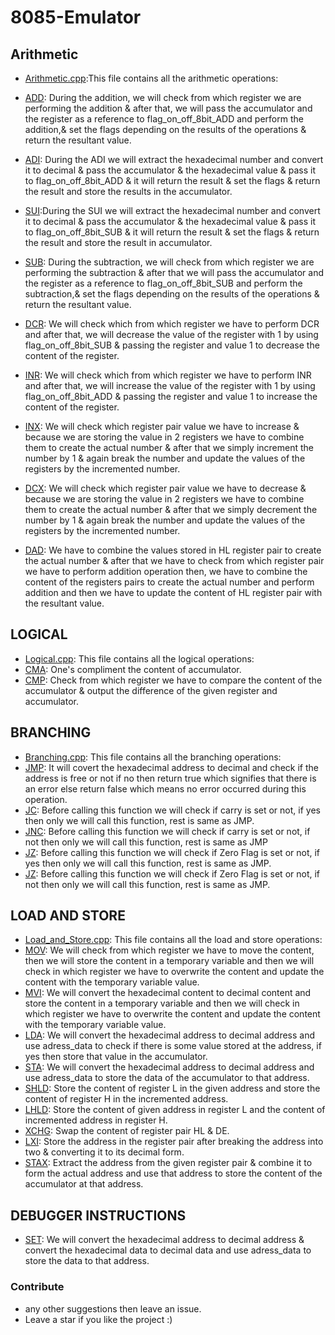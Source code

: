 # 8085-Emulator

## Arithmetic
- <a href="https://github.com/akbloodadarsh/8085-Emulator/blob/master/Arithmetic.cpp">Arithmetic.cpp</a>:This file contains all the arithmetic operations:
-  <a href="https://www.tutorialspoint.com/instruction-type-add-r-in-8085-microprocessor">ADD</a>:
During the addition, we will check from which register we are performing the addition & after that, we will pass the accumulator and the register as a reference to flag_on_off_8bit_ADD and perform the addition,& set the flags depending on the results of the operations & return the resultant value.
-  <a href="https://www.tutorialspoint.com/instruction-type-adi-d8-in-8085-microprocessor#:~:text=In%208085%20Instruction%20set%2C%20ADI,immediate%20data%20to%20the%20Accumulator.&text=It%20occupies%202%2DBytes%20in,affected%20based%20on%20the%20result.">ADI</a>: During the ADI we will extract the hexadecimal number and convert it to decimal & pass the accumulator & the hexadecimal value & pass it to flag_on_off_8bit_ADD & it will return the result & set the flags & return the result and store the results in the accumulator.
-  <a href="https://www.tutorialspoint.com/instruction-type-sui-d8-in-8085-microprocessor">SUI</a>:During the SUI we will extract the hexadecimal number and convert it to decimal & pass the accumulator & the hexadecimal value & pass it to flag_on_off_8bit_SUB & it will return the result & set the flags & return the result and store the result in accumulator.
-  <a href="https://www.tutorialspoint.com/instruction-type-sub-r-in-8085-microprocessor">SUB</a>: During the subtraction, we will check from which register we are performing the subtraction & after that we will pass the accumulator and the register as a reference to flag_on_off_8bit_SUB and perform the subtraction,& set the flags depending on the results of the operations & return the resultant value.
- <a href="https://www.tutorialspoint.com/instruction-type-dcr-r-in-8085-microprocessor">DCR</a>: We will check which from which register we have to perform DCR and after that, we will decrease the value of the register with 1 by using flag_on_off_8bit_SUB & passing the register and value 1 to decrease the content of the register.

- <a href="https://www.tutorialspoint.com/instruction-type-inr-r-in-8085-microprocessor#:~:text=In%208085%20Instruction%20set%2C%20INR,M%20pointed%20by%20HL%20pair.&text=This%20instruction%20is%20used%20to,increased%20by%20amount%201%20only.">INR</a>: We will check which from which register we have to perform INR and after that, we will increase the value of the register with 1 by using flag_on_off_8bit_ADD & passing the register and value 1 to increase the content of the register.

- <a href="https://www.tutorialspoint.com/instruction-type-inx-rp-in-8085-microprocessor#:~:text=In%208085%20Instruction%20set%2C%20INX,of%20the%20following%20register%20pairs.&text=A%20register%20pair%20is%20generally,store%2016%2Dbit%20memory%20address.">INX</a>: We will check which register pair value we have to increase & because we are storing the value in 2 registers we have to combine them to create the actual number & after that we simply increment the number by 1 & again break the number and update the values of the registers by the incremented number.

- <a href="https://www.tutorialspoint.com/instruction-type-dcx-sp-in-8085-microprocessor#:~:text=In%208085%20Instruction%20set%2C%20DCX,only%201%2DByte%20in%20memory.">DCX</a>: We will check which register pair value we have to decrease & because we are storing the value in 2 registers we have to combine them to create the actual number & after that we simply decrement the number by 1 & again break the number and update the values of the registers by the incremented number.

- <a href="https://www.tutorialspoint.com/instruction-type-dad-rp-in-8085-microprocessor">DAD</a>: We have to combine the values stored in HL register pair to create the actual number & after that we have to check from which register pair we have to perform addition operation then, we have to combine the content of the registers pairs to create the actual number and perform addition and then we have to update the content of HL register pair with the resultant value.

## LOGICAL
- <a href="https://github.com/akbloodadarsh/8085-Emulator/blob/master/Logical.cpp">Logical.cpp</a>: This file contains all the logical operations:
- <a href="https://www.tutorialspoint.com/instruction-to-complement-accumulator-in-8085-microprocessor">CMA</a>: One's compliment the content of accumulator.
- <a href="#">CMP</a>: Check from which register we have to compare the content of the accumulator & output the difference of the given register and accumulator.

## BRANCHING
- <a href="https://github.com/akbloodadarsh/8085-Emulator/blob/master/Branching.cpp">Branching.cpp</a>: This file contains all the branching operations:
- <a href="#">JMP</a>: It will covert the hexadecimal address to decimal and check if the address is free or not if no then return true which signifies that there is an error else return false which means no error occurred during this operation.
- <a href="#">JC</a>: Before calling this function we will check if carry is set or not, if yes then only we will call this function, rest is same as JMP.
- <a href="#">JNC</a>: Before calling this function we will check if carry is set or not, if not then only we will call this function, rest is same as JMP
- <a href="https://www.tutorialspoint.com/jump-if-zero-jz-result-in-8085-microprocessor">JZ</a>: Before calling this function we will check if Zero Flag is set or not, if yes then only we will call this function, rest is same as JMP.
- <a href="https://www.tutorialspoint.com/jump-if-zero-jz-result-in-8085-microprocessor">JZ</a>: Before calling this function we will check if Zero Flag is set or not, if not then only we will call this function, rest is same as JMP.

## LOAD AND STORE
- <a href="https://github.com/akbloodadarsh/8085-Emulator/blob/master/Load_and_Store.cpp">Load_and_Store.cpp</a>: This file contains all the load and store operations:
- <a href="#">MOV</a>: We will check from which register we have to move the content, then we will store the content in a temporary variable and then we will check in which register we have to overwrite the content and update the content with the temporary variable value.
- <a href="#">MVI</a>: We will convert the hexadecimal content to decimal content and store the content in a temporary variable and then we will check in which register we have to overwrite the content and update the content with the temporary variable value.
- <a href="#">LDA</a>: We will convert the hexadecimal address to decimal address and use adress_data to check if there is some value stored at the address, if yes then store that value in the accumulator.
- <a href="#">STA</a>: We will convert the hexadecimal address to decimal address and use adress_data to store the data of the accumulator to that address.
- <a href="#">SHLD</a>: Store the content of register L in the given address and store the content of register H in the incremented address.
- <a href="#">LHLD</a>: Store the content of given address in register L and the content of incremented address in register H.
- <a href="#">XCHG</a>: Swap the content of register pair HL & DE.
- <a href="#">LXI</a>: Store the address in the register pair after breaking the address into two & converting it to its decimal form.
- <a href="#">STAX</a>: Extract the address from the given register pair & combine it to form the actual address and use that address to store the content of the accumulator at that address.


## DEBUGGER INSTRUCTIONS
- <a href="#">SET</a>: We will convert the hexadecimal address to decimal address & convert the hexadecimal data to decimal data and use adress_data to store the data to that address.






### Contribute

- any other suggestions then leave an issue.
- Leave a star if you like the project :)
